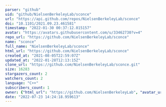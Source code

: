 ```yaml
---
parser: "github"
uid: "github/NielsenBerkeleyLab/sconce"
url: "https://api.github.com/repos/NielsenBerkeleyLab/sconce"
doi: "10.1101/2021.09.23.461581"
timestamp: "2022-01-30 00:37:12.015157"
avatar: "https://avatars.githubusercontent.com/u/33462730?v=4"
repo_url: "https://github.com/NielsenBerkeleyLab/sconce"
name: "sconce"
full_name: "NielsenBerkeleyLab/sconce"
html_url: "https://github.com/NielsenBerkeleyLab/sconce"
created_at: "2021-08-05T22:59:07Z"
updated_at: "2022-01-28T12:13:15Z"
clone_url: "https://github.com/NielsenBerkeleyLab/sconce.git"
size: 16283
stargazers_count: 2
watchers_count: 2
language: "C++"
subscribers_count: 1
owner: {"html_url": "https://github.com/NielsenBerkeleyLab", "avatar_url": "https://avatars.githubusercontent.com/u/33462730?v=4", "login": "NielsenBerkeleyLab", "type": "Organization"}
date: "2022-07-23 14:24:18.959613"
---
```

